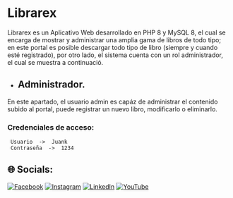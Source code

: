 # Librarex
Librarex es un Aplicativo Web desarrollado en PHP 8 y MySQL 8, el cual se encarga de mostrar y administrar una amplia gama de libros de todo tipo; en este portal es posible descargar todo tipo de libro (siempre y cuando esté registrado), por otro lado, el sistema cuenta con un rol administrador, el cual se muestra a continuació.

* ## Administrador.
En este apartado, el usuario admin es capáz de administrar el contenido subido al portal, puede registrar un nuevo libro, modificarlo o eliminarlo.

### Credenciales de acceso:
``` batch
 Usuario  ->  Juank
 Contraseña  ->  1234
```

## 🌐 Socials:
[![Facebook](https://img.shields.io/badge/Facebook-%231877F2.svg?logo=Facebook&logoColor=white)](https://facebook.com/juancarlos.estevezvargas.98) [![Instagram](https://img.shields.io/badge/Instagram-%23E4405F.svg?logo=Instagram&logoColor=white)](https://instagram.com/juankestevez) [![LinkedIn](https://img.shields.io/badge/LinkedIn-%230077B5.svg?logo=linkedin&logoColor=white)](https://linkedin.com/in/juan-carlos-estevez-vargas) [![YouTube](https://img.shields.io/badge/YouTube-%23FF0000.svg?logo=YouTube&logoColor=white)](https://youtube.com/@apuntesdeuningeniero) 
